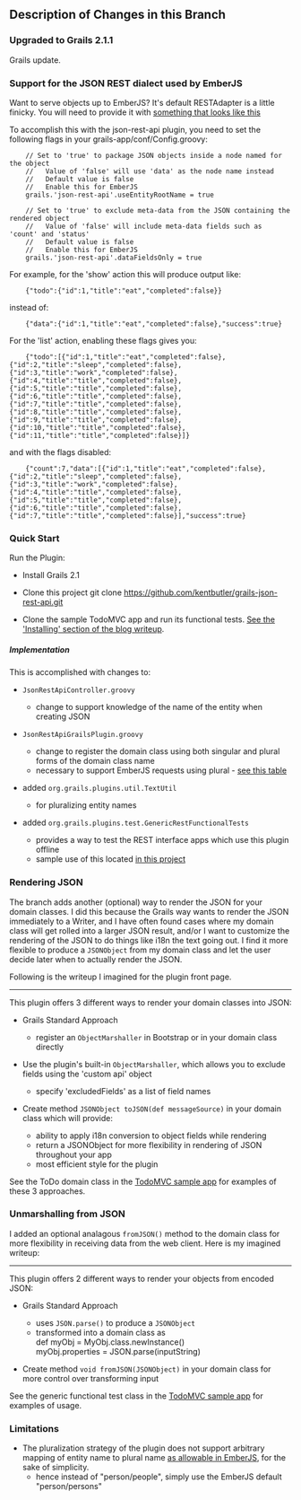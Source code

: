 ## Description of Changes in this Branch

### Upgraded to Grails 2.1.1

Grails update.

### Support for the JSON REST dialect used by EmberJS

Want to serve objects up to EmberJS?  It's default RESTAdapter is a little finicky. You will need to provide it with [something
that looks like this](http://kentbutlercs.blogspot.hu/2013/02/emberjs-notes-and-gotchas.html)

To accomplish this with the json-rest-api plugin, you need to set the following flags in your grails-app/conf/Config.groovy:

        // Set to 'true' to package JSON objects inside a node named for the object
        //   Value of 'false' will use 'data' as the node name instead 
        //   Default value is false
        //   Enable this for EmberJS
        grails.'json-rest-api'.useEntityRootName = true

        // Set to 'true' to exclude meta-data from the JSON containing the rendered object
        //   Value of 'false' will include meta-data fields such as 'count' and 'status' 
        //   Default value is false
        //   Enable this for EmberJS
        grails.'json-rest-api'.dataFieldsOnly = true

For example, for the 'show' action this will produce output like:

        {"todo":{"id":1,"title":"eat","completed":false}}

instead of:

        {"data":{"id":1,"title":"eat","completed":false},"success":true}

For the 'list' action, enabling these flags gives you:

        {"todo":[{"id":1,"title":"eat","completed":false},{"id":2,"title":"sleep","completed":false},{"id":3,"title":"work","completed":false},{"id":4,"title":"title","completed":false},{"id":5,"title":"title","completed":false},{"id":6,"title":"title","completed":false},{"id":7,"title":"title","completed":false},{"id":8,"title":"title","completed":false},{"id":9,"title":"title","completed":false},{"id":10,"title":"title","completed":false},{"id":11,"title":"title","completed":false}]}

and with the flags disabled:

        {"count":7,"data":[{"id":1,"title":"eat","completed":false},{"id":2,"title":"sleep","completed":false},{"id":3,"title":"work","completed":false},{"id":4,"title":"title","completed":false},{"id":5,"title":"title","completed":false},{"id":6,"title":"title","completed":false},{"id":7,"title":"title","completed":false}],"success":true}

### Quick Start

Run the Plugin:

* Install Grails 2.1

* Clone this project 
     git clone https://github.com/kentbutler/grails-json-rest-api.git

* Clone the sample TodoMVC app and run its functional tests. [See the 'Installing' section of the blog writeup](http://kentbutlercs.blogspot.hu/2013/03/emberjs-putting-rest-service-behind.html).


##### Implementation

This is accomplished with changes to:

* `JsonRestApiController.groovy`
    - change to support knowledge of the name of the entity when creating JSON

* `JsonRestApiGrailsPlugin.groovy`
    - change to register the domain class using both singular and plural forms of the domain class name
    - necessary to support EmberJS requests using plural - [see this table](http://kentbutlercs.blogspot.hu/2013/02/emberjs-notes-and-gotchas.html)

* added `org.grails.plugins.util.TextUtil`
   - for pluralizing entity names

* added `org.grails.plugins.test.GenericRestFunctionalTests`
    - provides a way to test the REST interface apps which use this plugin offline
    - sample use of this located [in this project](https://github.com/kentbutler/todomvc-grails-emberjs.git)


### Rendering JSON

The branch adds another (optional) way to render the JSON for your domain classes. I did this because the Grails way wants to render the JSON immediately to a Writer, and I have often found cases where my domain class will get rolled into a larger JSON result, and/or I want to customize the rendering of the JSON to do things like i18n the text going out. I find it more flexible to produce a `JSONObject` from my domain class and let the user decide later when to actually render the JSON.

Following is the writeup I imagined for the plugin front page.

------------------------

This plugin offers 3 different ways to render your domain classes into JSON:

* Grails Standard Approach 
    - register an `ObjectMarshaller` in Bootstrap or in your domain class directly

* Use the plugin's built-in `ObjectMarshaller`, which allows you to exclude fields using the 'custom api' object
    - specify 'excludedFields' as a list of field names

* Create method  `JSONObject toJSON(def messageSource)`  in your domain class which will provide:
    - ability to apply i18n conversion to object fields while rendering
    - return a JSONObject for more flexibility in rendering of JSON throughout your app
    - most efficient style for the plugin

See the ToDo domain class in the  [TodoMVC sample app](https://github.com/kentbutler/todomvc-grails-emberjs) for examples of these 3 approaches.


### Unmarshalling from JSON

I added an optional analagous `fromJSON()` method to the domain class for more flexibility in receiving data from the web client.  Here is my imagined writeup:

-------------------------------------

This plugin offers 2 different ways to render your objects from encoded JSON:

* Grails Standard Approach 
    - uses `JSON.parse()` to produce a `JSONObject`
    - transformed into a domain class as    
        def myObj =  MyObj.class.newInstance()         
        myObj.properties = JSON.parse(inputString)

* Create method `void fromJSON(JSONObject)` in your domain class for more control over transforming input


See the generic functional test class in the [TodoMVC sample app](https://github.com/kentbutler/todomvc-grails-emberjs) for examples of usage.




### Limitations

* The pluralization strategy of the plugin does not support arbitrary mapping of entity name to plural name [as allowable in EmberJS](http://emberjs.com/guides/models/the-rest-adapter/#toc_pluralization-customization), for the sake of simplicity. 
    - hence instead of "person/people", simply use the EmberJS default "person/persons"




